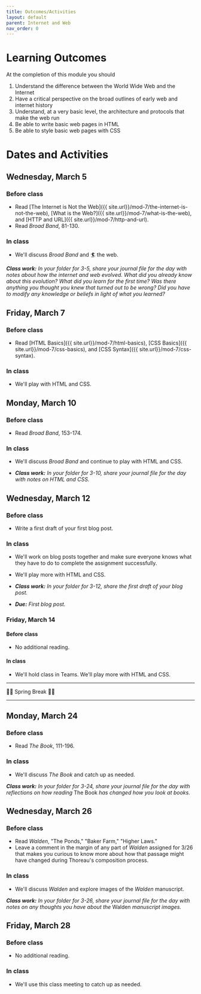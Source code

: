 ```yaml
---
title: Outcomes/Activities
layout: default
parent: Internet and Web
nav_order: 0
---
```


# Learning Outcomes

At the completion of this module you should

1. Understand the difference between the World Wide Web and the Internet
2. Have a critical perspective on the broad outlines of early web and internet history
3. Understand, at a very basic level, the architecture and protocols that make the web run
3. Be able to write basic web pages in HTML
4. Be able to style basic web pages with CSS

# Dates and Activities

## Wednesday, March 5

### Before class

- Read [The Internet is Not the Web]({{ site.url}}/mod-7/the-internet-is-not-the-web), [What is the Web?]({{ site.url}}/mod-7/what-is-the-web), and [HTTP and URL]({{ site.url}}/mod-7/http-and-url).
- Read *Broad Band*, 81-130.

### In class

- We'll discuss *Broad Band* and 🏄 the web.

***Class work:*** *In your folder for 3-5, share your journal file for the day with notes about how the internet and web evolved. What did you already know about this evolution? What did you learn for the first time? Was there anything you thought you knew that turned out to be wrong? Did you have to modify any knowledge or beliefs in light of what you learned?*

## Friday, March 7

### Before class

- Read [HTML Basics]({{ site.url}}/mod-7/html-basics), [CSS Basics]({{ site.url}}/mod-7/css-basics), and [CSS Syntax]({{ site.url}}/mod-7/css-syntax).

### In class

- We'll play with HTML and CSS.

## Monday, March 10

### Before class

- Read *Broad Band*, 153-174.

### In class

- We'll discuss *Broad Band* and continue to play with HTML and CSS.

- ***Class work:*** *In your folder for 3-10, share your journal file for the day with notes on HTML and CSS.*

## Wednesday, March 12

### Before class

- Write a first draft of your first blog post.

### In class

- We'll work on blog posts together and make sure everyone knows what they have to do to complete the assignment successfully.
- We'll play more with HTML and CSS.

- ***Class work:*** *In your folder for 3-12, share the first draft of your blog post.*
- ***Due:*** *First blog post.*

### Friday, March 14

#### Before class

- No additional reading.

#### In class

- We'll hold class in Teams. We'll play more with HTML and CSS.

---

🌱🌱 Spring Break 🌱🌱

---

## Monday, March 24

### Before class

- Read *The Book*, 111-196.

### In class

- We'll discuss *The Book* and catch up as needed.

***Class work:*** *In your folder for 3-24, share your journal file for the day with reflections on how reading* The Book *has changed how you look at books.*

## Wednesday, March 26

### Before class

- Read *Walden*, "The Ponds," "Baker Farm," "Higher Laws."
- Leave a comment in the margin of any part of *Walden* assigned for 3/26 that makes you curious to know more about how that passage might have changed during Thoreau's composition process.

### In class

- We'll discuss *Walden* and explore images of the *Walden* manuscript.

***Class work:*** *In your folder for 3-26, share your journal file for the day with notes on any thoughts you have about the* Walden *manuscript images.*

## Friday, March 28

### Before class

- No additional reading.

### In class

- We'll use this class meeting to catch up as needed.